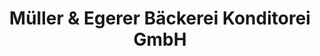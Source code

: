 ---
title: "Müller & Egerer Bäckerei Konditorei GmbH"
url: /wiefelstede/mueller-und-egerer-baeckerei-konditorei-gmbh/
shop: Bäckerei
---